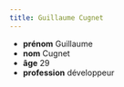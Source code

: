 ```yaml
---
title: Guillaume Cugnet
---
```

* **prénom** Guillaume
* **nom** Cugnet
* **âge** 29
* **profession** développeur
